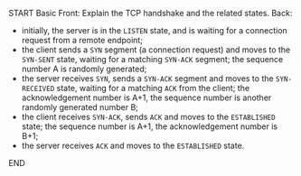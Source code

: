 START
Basic
Front: 
Explain the TCP handshake and the related states.
Back: 
- initially, the server is in the `LISTEN` state, and is waiting for a connection request from a remote endpoint;
- the client sends a `SYN` segment (a connection request) and moves to the `SYN-SENT` state, waiting for a matching `SYN-ACK` segment; the sequence number A is randomly generated;
- the server receives `SYN`, sends a `SYN-ACK` segment and moves to the `SYN-RECEIVED` state, waiting for a matching `ACK` from the client; the acknowledgement number is A+1, the sequence number is another randomly generated number B;
- the client receives `SYN-ACK`, sends `ACK` and moves to the `ESTABLISHED` state; the sequence number is A+1, the acknowledgement number is B+1;
- the server receives `ACK` and moves to the `ESTABLISHED` state.
<!--ID: 1745138784648-->
END
